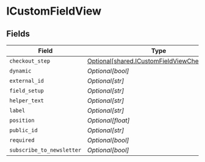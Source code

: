 # ICustomFieldView


## Fields

| Field                                                                                                    | Type                                                                                                     | Required                                                                                                 | Description                                                                                              |
| -------------------------------------------------------------------------------------------------------- | -------------------------------------------------------------------------------------------------------- | -------------------------------------------------------------------------------------------------------- | -------------------------------------------------------------------------------------------------------- |
| `checkout_step`                                                                                          | [Optional[shared.ICustomFieldViewCheckoutStep]](undefined/models/shared/icustomfieldviewcheckoutstep.md) | :heavy_minus_sign:                                                                                       | N/A                                                                                                      |
| `dynamic`                                                                                                | *Optional[bool]*                                                                                         | :heavy_minus_sign:                                                                                       | N/A                                                                                                      |
| `external_id`                                                                                            | *Optional[str]*                                                                                          | :heavy_minus_sign:                                                                                       | N/A                                                                                                      |
| `field_setup`                                                                                            | *Optional[str]*                                                                                          | :heavy_minus_sign:                                                                                       | N/A                                                                                                      |
| `helper_text`                                                                                            | *Optional[str]*                                                                                          | :heavy_minus_sign:                                                                                       | N/A                                                                                                      |
| `label`                                                                                                  | *Optional[str]*                                                                                          | :heavy_minus_sign:                                                                                       | N/A                                                                                                      |
| `position`                                                                                               | *Optional[float]*                                                                                        | :heavy_minus_sign:                                                                                       | N/A                                                                                                      |
| `public_id`                                                                                              | *Optional[str]*                                                                                          | :heavy_minus_sign:                                                                                       | N/A                                                                                                      |
| `required`                                                                                               | *Optional[bool]*                                                                                         | :heavy_minus_sign:                                                                                       | N/A                                                                                                      |
| `subscribe_to_newsletter`                                                                                | *Optional[bool]*                                                                                         | :heavy_minus_sign:                                                                                       | N/A                                                                                                      |